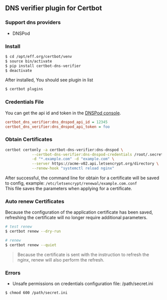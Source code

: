 ## DNS verifier plugin for Certbot

### Support dns providers
- DNSPod

### Install

```bash
$ cd /opt/eff.org/certbot/venv
$ source bin/activate
$ pip install certbot-dns-verifier
$ deactivate
```
After installed, You should see plugin in list

```bash
$ certbot plugins
```

### Credentials File

You can get the api id and token in the [DNSPod console](https://www.dnspod.cn/console/user/security).
```ini
certbot_dns_verifier:dns_dnspod_api_id = 12345
certbot_dns_verifier:dns_dnspod_api_token = foo
```



### Obtain Certificates

```bash
certbot certonly -a certbot-dns-verifier:dns-dnspod \
			--certbot-dns-verifier:dns-dnspod-credentials /root/.secrets/certbot/dnspod.ini \
			-d "*.example.com" -d "example.com" \
			--server https://acme-v02.api.letsencrypt.org/directory \
			--renew-hook "systemctl reload nginx"
```

After successful, the command line for obtain for a certificate will be saved to config,
example: `/etc/letsencrypt/renewal/example.com.conf`  
This file saves the parameters when applying for a certificate.


### Auto renew Certificates

Because the configuration of the application certificate has been saved,
refreshing the certificate will no longer require additional parameters.

```bash
# test renew
$ certbot renew --dry-run

# renew
$ certbot renew --quiet
```

> Because the certificate is sent with the instruction to refresh the nginx, renew will also perform the refresh.

### Errors

- Unsafe permissions on credentials configuration file: /path/secret.ini

```bash
$ chmod 600 /path/secret.ini
```